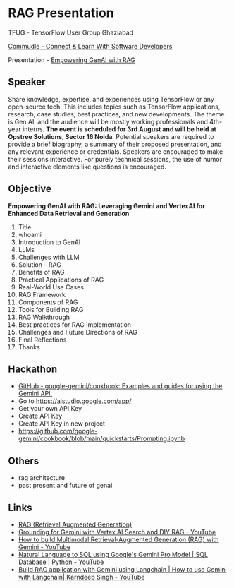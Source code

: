 # RAG Presentation

TFUG - TensorFlow User Group Ghaziabad

[Commudle - Connect & Learn With Software Developers](https://www.commudle.com/communities/tensorflow-user-group-ghaziabad/events/meetup-zero-gen-ai-edition/agenda)

Presentation - [Empowering GenAI with RAG](https://docs.google.com/presentation/d/1s8lM_3jm6eF_SbWRSzGjREO3QN7RZcgeUM_zA6TH-J8/edit?usp=drive_link)

## Speaker

Share knowledge, expertise, and experiences using TensorFlow or any open-source tech. This includes topics such as TensorFlow applications, research, case studies, best practices, and new developments. The theme is Gen AI, and the audience will be mostly working professionals and 4th-year interns. **The event is scheduled for 3rd August and will be held at Opstree Solutions, Sector 16 Noida**. Potential speakers are required to provide a brief biography, a summary of their proposed presentation, and any relevant experience or credentials. Speakers are encouraged to make their sessions interactive. For purely technical sessions, the use of humor and interactive elements like questions is encouraged.

## Objective

**Empowering GenAI with RAG: Leveraging Gemini and VertexAI for Enhanced Data Retrieval and Generation**

1. Title
2. whoami
3. Introduction to GenAI
4. LLMs
5. Challenges with LLM
6. Solution - RAG
7. Benefits of RAG
8. Practical Applications of RAG
9. Real-World Use Cases
10. RAG Framework
11. Components of RAG
12. Tools for Building RAG
13. RAG Walkthrough
14. Best practices for RAG Implementation
15. Challenges and Future Directions of RAG
16. Final Reflections
17. Thanks

## Hackathon

- [GitHub - google-gemini/cookbook: Examples and guides for using the Gemini API.](https://github.com/google-gemini/cookbook)
- Go to https://aistudio.google.com/app/
- Get your own API Key
- Create API Key
- Create API Key in new project
- https://github.com/google-gemini/cookbook/blob/main/quickstarts/Prompting.ipynb

## Others

- rag architecture
- past present and future of genai

## Links

- [RAG (Retrieval Augmented Generation)](ai/llm/rag-retrieval-augmented-generation.md)
- [Grounding for Gemini with Vertex AI Search and DIY RAG - YouTube](https://www.youtube.com/watch?v=v4s5eU2tfd4)
- [How to build Multimodal Retrieval-Augmented Generation (RAG) with Gemini - YouTube](https://www.youtube.com/watch?v=LF7I6raAIL4)
- [Natural Language to SQL using Google's Gemini Pro Model | SQL Database | Python - YouTube](https://www.youtube.com/watch?v=NUbYDCqojew)
- [Build RAG application with Gemini using Langchain | How to use Gemini with Langchain| Karndeep Singh - YouTube](https://www.youtube.com/watch?v=8xVmzoP1lks)
